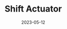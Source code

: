 ---
title: "Shift Actuator"
title_img: "fsae/007-shift.jpg"
title_classes: "square"
title_styles: ""

date: 2023-05-12
draft: false
layout: collage

wrapper_classes: ""
cards:
  - body: >
      Fast and foolproof electric shift actuator as a replacement for kick-shifting on a YFZ450R engine.

  - raw_html: '<iframe width="560" height="315" src="https://www.youtube.com/embed/-E58AdV05kc" frameborder="0" allowfullscreen></iframe>'
    caption: "Shifting in Action"
  
  - styles: "text-align: left;"
    body: >
      Past members on the RoseGPE team tried to develop paddle shifting for thair cars, with mostly poor success. Pneumatics are heavy. Linear actuators are lossy. The system needed to be:

      - Efficient in terms of power; electrical power is sparse

      - Fast; more speed = more better

      - Fully robust; if it mis-shifts, it can't get stuck

      With this in mind, I wanted to develop something that was dead-nuts simple mechanically with high efficiency. A few concepts were considered:

      - 4-bar linkage from a planetary gearbox

      - Full spur gearbox

      - Worm gearbox

      - Sector gear driven by planetary gearbox

      Of these, the 4-bar and sector gears offered the highest efficiency and ease of manufacture. The sector gear option would require, of course, a custom sector gear- a costly EDM operation. However, this option offers the smoothest power delivery at high travels.
  
  - img: "fsae/007-shift-design.png"
    caption: "CAD Design"


  - styles: "text-align: left;"
    body: >
      With this in mind, I began designing and made a prototype. This made a few things quite apparent:

        - Mounting to the YFZ450R around the shift shaft region is HARD. There are few bolts.
        
        - Mesh is important!

        - The engine CAD we had was horribly wrong. None of the bolts were in the places the CAD said they were.

        - Even if a component is a simple prototype part, it doesn't hurt to analyze it- the load paths could be so bad that the part is useless.

  - body: >
      After dealing with these problems, I built a second revision that addressed these issues. The shifter mounts to the case bolts and chain guard - three good rigid mounting points. The sector gear was analyzed and supports for it drawn out further to better take the torque from the spur gear.

  - body: >
      In the video, you can see some cams rattling on the shaft next to some micro switches. After some experimenting, we determined that we really didn't need the complexity of sensing the shaft position - simply running the actuator for set amounts of time worked to make successful shifts!

---